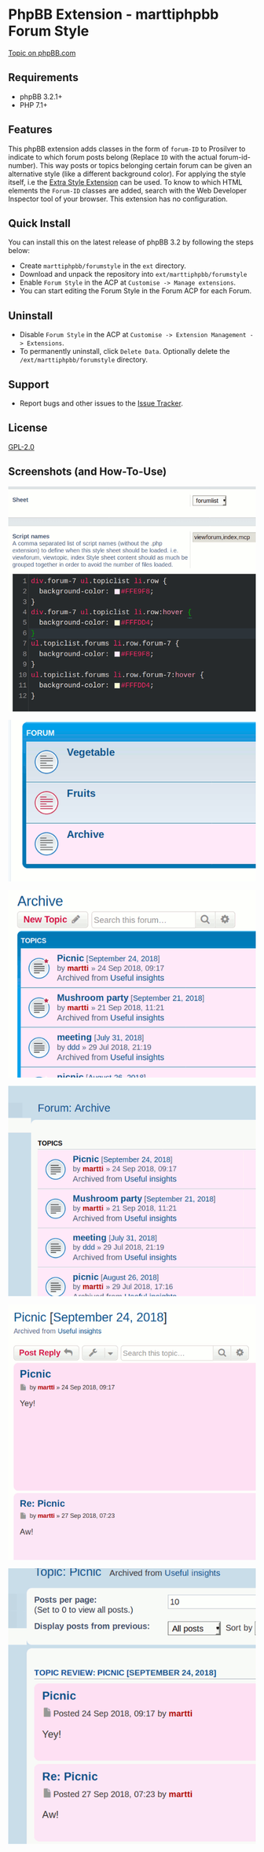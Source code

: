 # PhpBB Extension - marttiphpbb Forum Style

[Topic on phpBB.com](#)

## Requirements

* phpBB 3.2.1+
* PHP 7.1+

## Features

This phpBB extension adds classes in the form of `forum-ID` to Prosilver to indicate to which forum posts belong (Replace `ID` with the actual forum-id-number). This way posts or topics belonging certain forum can be given an alternative style (like a different background color). For applying the style itself, i.e the [Extra Style Extension](https://github.com/marttiphpbb/phpbb-ext-extrastyle) can be used.
To know to which HTML elements the `Forum-ID` classes are added, search with the Web Developer Inspector tool of your browser.
This extension has no configuration.

## Quick Install

You can install this on the latest release of phpBB 3.2 by following the steps below:

* Create `marttiphpbb/forumstyle` in the `ext` directory.
* Download and unpack the repository into `ext/marttiphpbb/forumstyle`
* Enable `Forum Style` in the ACP at `Customise -> Manage extensions`.
* You can start editing the Forum Style in the Forum ACP for each Forum.

## Uninstall

* Disable `Forum Style` in the ACP at `Customise -> Extension Management -> Extensions`.
* To permanently uninstall, click `Delete Data`. Optionally delete the `/ext/marttiphpbb/forumstyle` directory.

## Support

* Report bugs and other issues to the [Issue Tracker](https://github.com/marttiphpbb/phpbb-ext-forumstyle/issues).

## License

[GPL-2.0](license.txt)

## Screenshots (and How-To-Use)

![Forumlist edit](doc/forumlist_edit.png)

![Index](doc/index.png)

![Viewforum](doc/viewforum.png)

![MCP Viewforum](doc/mcp_viewforum.png)

![Viewtopic](doc/viewtopic.png)

![MCP Viewtopic](doc/mcp_viewtopic.png)
